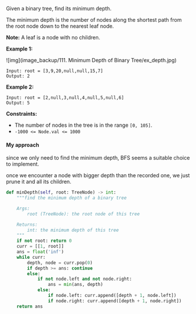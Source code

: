 Given a binary tree, find its minimum depth.

The minimum depth is the number of nodes along the shortest path from the root node down to the nearest leaf node.

**Note:** A leaf is a node with no children.

 

**Example 1:**

![img](image_backup/111. Minimum Depth of Binary Tree/ex_depth.jpg)

```
Input: root = [3,9,20,null,null,15,7]
Output: 2
```

**Example 2:**

```
Input: root = [2,null,3,null,4,null,5,null,6]
Output: 5
```

 

**Constraints:**

- The number of nodes in the tree is in the range `[0, 105]`.
- `-1000 <= Node.val <= 1000`

#### My approach

since we only need to find the minimum depth, BFS seems a suitable choice to implement.

once we encounter a node with bigger depth than the recorded one, we just prune it and all its children.

```python
def minDepth(self, root: TreeNode) -> int:
    """find the minimum depth of a binary tree

    Args:
        root (TreeNode): the root node of this tree

    Returns:
        int: the minimum depth of this tree
    """
    if not root: return 0
    curr = [[1, root]]
    ans = float('inf')
    while curr:
        depth, node = curr.pop(0)
        if depth >= ans: continue
        else:
            if not node.left and not node.right:
                ans = min(ans, depth)
            else:
                if node.left: curr.append([depth + 1, node.left])
                if node.right: curr.append([depth + 1, node.right])
    return ans
```

